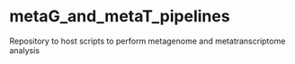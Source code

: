 # metaG_and_metaT_pipelines
Repository to host scripts to perform metagenome and metatranscriptome analysis
